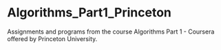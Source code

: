 # Algorithms_Part1_Princeton

Assignments and programs from the course Algorithms Part 1 - Coursera offered by Princeton University.
